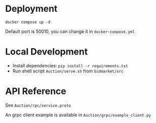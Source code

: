 # Deployment
```
docker compose up -d
```
Default port is 50010, you can change it in `docker-compose.yml`

# Local Development
- Install dependencies: `pip install -r requirements.txt`
- Run shell script `Auction/serve.sh` from `bidmarket/src`

# API Reference
See `Auction/rpc/service.proto`

An grpc client example is available in `Auction/grpc/example_client.py`
